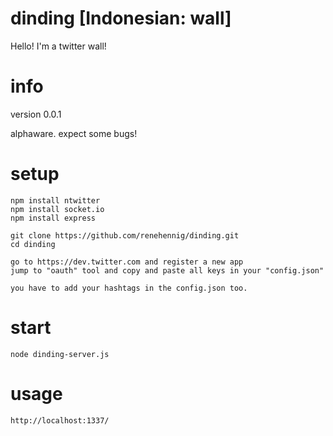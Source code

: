 dinding [Indonesian: wall]
=======

Hello! I'm a twitter wall!

info
=====
version 0.0.1

alphaware. expect some bugs!


setup
=====

	npm install ntwitter
	npm install socket.io
	npm install express

	git clone https://github.com/renehennig/dinding.git
	cd dinding
	
	go to https://dev.twitter.com and register a new app
	jump to "oauth" tool and copy and paste all keys in your "config.json"
	
	you have to add your hashtags in the config.json too.

start
=====
	
	node dinding-server.js
		
usage
=====

	http://localhost:1337/